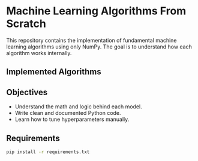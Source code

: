 # Machine Learning Algorithms From Scratch

This repository contains the implementation of fundamental machine learning algorithms using only NumPy.
The goal is to understand how each algorithm works internally.

## Implemented Algorithms

## Objectives

- Understand the math and logic behind each model.
- Write clean and documented Python code.
- Learn how to tune hyperparameters manually.

## Requirements

```bash
pip install -r requirements.txt
```
